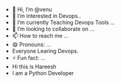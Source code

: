 - 👋 Hi, I’m @venu
- 👀 I’m interested in Devops..
- 🌱 I’m currently Teaching Devops Tools ...
- 💞️ I’m looking to collaborate on  ...
- 📫 How to reach me ...
- 😄 Pronouns: ...
- Everyone Learing Devops.
- ⚡ Fun fact: ...
- Hi this is Hareesh
- I am a Python Developer

<!---
venu1155/venu1155 is a ✨ special ✨ repository because its `README.md` (this file) appears on your GitHub profile.
You can click the Preview link to take a look at your changes.
--->

